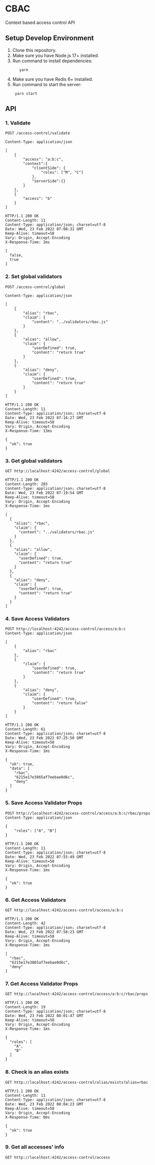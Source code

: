 # CBAC
Context based access control API

## Setup Develop Environment
1. Clone this repository.
2. Make sure you have Node.js 17+ installed.
3. Run command to install dependencies:
   ```shell
      yarn
    ```
4. Make sure you have Redis 6+ installed.
5. Run command to start the server:
   ```shell
    yarn start
   ```

## API
### 1. Validate
```
POST /access-control/validate

Content-Type: application/json

[
    {
        "access": "a:b:c",
        "context":{
            "clientSide": {
                "roles": ["M", "C"]
            },
            "serverSide":{}
        }
    },
    {
        "access": "b"
    }
]
```

```
HTTP/1.1 200 OK
Content-Length: 11
Content-Type: application/json; charset=utf-8
Date: Wed, 23 Feb 2022 07:08:31 GMT
Keep-Alive: timeout=58
Vary: Origin, Accept-Encoding
X-Response-Time: 2ms

[
  false,
  true
]
```

### 2. Set global validators
```
POST /access-control/global

Content-Type: application/json

[
    {
        "alias": "rbac",
        "claim": {
            "content": "../validators/rbac.js"
        }
    },
    {
        "alias": "allow",
        "claim": {
            "userDefined": true,
            "content": "return true"
        }
    },
    {
        "alias": "deny",
        "claim": {
            "userDefined": true,
            "content": "return true"
        }
    }
]
```

```
HTTP/1.1 200 OK
Content-Length: 11
Content-Type: application/json; charset=utf-8
Date: Wed, 23 Feb 2022 07:16:27 GMT
Keep-Alive: timeout=58
Vary: Origin, Accept-Encoding
X-Response-Time: 13ms

{
  "ok": true
}
```

### 3. Get global validators
```
GET http://localhost:4242/access-control/global
```

```
HTTP/1.1 200 OK
Content-Length: 203
Content-Type: application/json; charset=utf-8
Date: Wed, 23 Feb 2022 07:19:54 GMT
Keep-Alive: timeout=58
Vary: Origin, Accept-Encoding
X-Response-Time: 1ms

[
  {
    "alias": "rbac",
    "claim": {
      "content": "../validators/rbac.js"
    }
  },
  {
    "alias": "allow",
    "claim": {
      "userDefined": true,
      "content": "return true"
    }
  },
  {
    "alias": "deny",
    "claim": {
      "userDefined": true,
      "content": "return true"
    }
  }
]
```

### 4. Save Access Validators
```
POST http://localhost:4242/access-control/access/a:b:c
Content-Type: application/json

[
    {
        "alias": "rbac"
    },
    {
        "claim": {
            "userDefined": true,
            "content": "return true"
        }
    },
    {
        "alias": "deny",
        "claim": {
            "userDefined": true,
            "content": "return false"
        }
    }
]
```

```
HTTP/1.1 200 OK
Content-Length: 61
Content-Type: application/json; charset=utf-8
Date: Wed, 23 Feb 2022 07:25:50 GMT
Keep-Alive: timeout=58
Vary: Origin, Accept-Encoding
X-Response-Time: 1ms

{
  "ok": true,
  "data": [
    "rbac",
    "6215e17e3865af7eebae0d6c",
    "deny"
  ]
}
```

### 5. Save Access Validator Props
```
POST http://localhost:4242/access-control/access/a:b:c/rbac/props
Content-Type: application/json

{
    "roles": ["A", "B"]
}
```

```
HTTP/1.1 200 OK
Content-Length: 11
Content-Type: application/json; charset=utf-8
Date: Wed, 23 Feb 2022 07:55:49 GMT
Keep-Alive: timeout=58
Vary: Origin, Accept-Encoding
X-Response-Time: 1ms

{
  "ok": true
}
```

### 6. Get Access Validators
```
GET http://localhost:4242/access-control/access/a:b:c
```

```
HTTP/1.1 200 OK
Content-Length: 42
Content-Type: application/json; charset=utf-8
Date: Wed, 23 Feb 2022 07:58:23 GMT
Keep-Alive: timeout=58
Vary: Origin, Accept-Encoding
X-Response-Time: 1ms

[
  "rbac",
  "6215e17e3865af7eebae0d6c",
  "deny"
]
```

### 7. Get Access Validator Props
```
GET http://localhost:4242/access-control/access/a:b:c/rbac/props
```

```
HTTP/1.1 200 OK
Content-Length: 19
Content-Type: application/json; charset=utf-8
Date: Wed, 23 Feb 2022 08:01:47 GMT
Keep-Alive: timeout=58
Vary: Origin, Accept-Encoding
X-Response-Time: 1ms

{
  "roles": [
    "A",
    "B"
  ]
}
```

### 8. Check is an alias exists
```
GET http://localhost:4242/access-control/alias/exists?alias=rbac
```

```
HTTP/1.1 200 OK
Content-Length: 11
Content-Type: application/json; charset=utf-8
Date: Wed, 23 Feb 2022 08:04:23 GMT
Keep-Alive: timeout=58
Vary: Origin, Accept-Encoding
X-Response-Time: 0ms

{
  "ok": true
}
```

### 9. Get all accesses' info
```http request
GET http://localhost:4242/access-control/access
```
